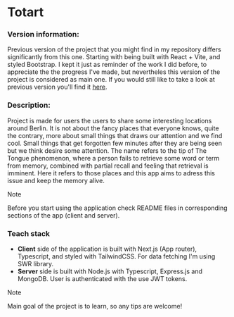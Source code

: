 # Totart

### Version information:

Previous version of the project that you might find in my repository differs significantly from this one. Starting with being built with React + Vite, and styled Bootstrap. I kept it just as reminder of the work I did before, to appreciate the the progress I've made, but nevertheles this version of the project is considered as main one. If you would still like to take a look at previous version you'll find it [here](https://github.com/RZajacc/totArt).

### Description:

Project is made for users the users to share some interesting locations around Berlin. It is not about the fancy places that everyone knows, quite the contrary, more about small things that draws our attention and we find cool. Small things that get forgotten few minutes after they are being seen but we think desire some attention. The name refers to the tip of The Tongue phenomenon, where a person fails to retrieve some word or term from memory, combined with partial recall and feeling that retrieval is imminent. Here it refers to those places and this app aims to adress this issue and keep the memory alive.

> [!NOTE]
> Before you start using the application check README files in corresponding sections of the app (client and server).

### Teach stack

- **Client** side of the application is built with Next.js (App router), Typescript, and styled with TailwindCSS. For data fetching I'm using SWR library.
- **Server** side is built with Node.js with Typescript, Express.js and MongoDB. User is authenticated with the use JWT tokens.

> [!NOTE]
> Main goal of the project is to learn, so any tips are welcome!
